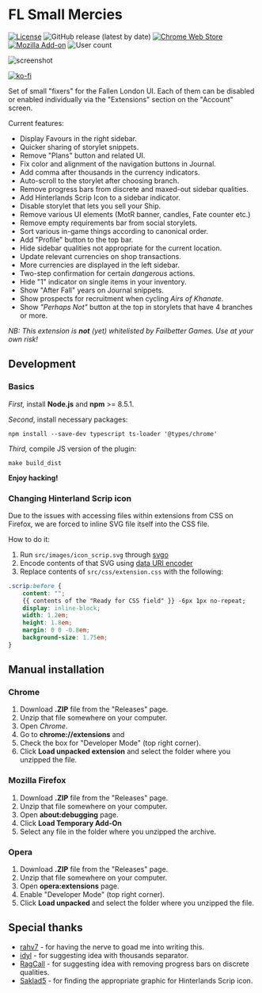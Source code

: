 # FL Small Mercies

[![License](https://img.shields.io/github/license/lensvol/fl-small-mercies)](https://github.com/lensvol/fl-small-mercies/blob/master/LICENSE) ![GitHub release (latest by date)](https://img.shields.io/github/v/release/lensvol/fl-small-mercies) [![Chrome Web Store](https://img.shields.io/chrome-web-store/v/efcjeepmkepahpaodagjlioagpganblf)](https://chrome.google.com/webstore/detail/fl-small-mercies/efcjeepmkepahpaodagjlioagpganblf) [![Mozilla Add-on](https://img.shields.io/amo/v/fl-small-mercies)](https://addons.mozilla.org/en-US/firefox/addon/fl-small-mercies/) ![User count](https://badges.lensvol.dev/extensions/users/fl_small_mercies.svg?bogus-cache-buster=yes)

![screenshot](https://raw.githubusercontent.com/lensvol/fl-small-mercies/master/screenshot.png)

[![ko-fi](https://ko-fi.com/img/githubbutton_sm.svg)](https://ko-fi.com/L4L0D1FN6)

Set of small "fixers" for the Fallen London UI. Each of them can be disabled or enabled individually via the "Extensions" section on the "Account" screen.

Current features:
* Display Favours in the right sidebar.
* Quicker sharing of storylet snippets.
* Remove "Plans" button and related UI.
* Fix color and alignment of the navigation buttons in Journal.
* Add comma after thousands in the currency indicators.
* Auto-scroll to the storylet after choosing branch.
* Remove progress bars from discrete and maxed-out sidebar qualities.
* Add Hinterlands Scrip Icon to a sidebar indicator.
* Disable storylet that lets you sell your Ship.
* Remove various UI elements (MotR banner, candles, Fate counter etc.)
* Remove empty requirements bar from social storylets.
* Sort various in-game things according to canonical order.
* Add "Profile" button to the top bar.
* Hide sidebar qualities not appropriate for the current location.
* Update relevant currencies on shop transactions.
* More currencies are displayed in the left sidebar.
* Two-step confirmation for certain _dangerous_ actions.
* Hide "1" indicator on single items in your inventory.
* Show "After Fall" years on Journal snippets.
* Show prospects for recruitment when cycling _Airs of Khanate_.
* Show _"Perhaps Not"_ button at the top in storylets that have 4 branches or more.

_NB: This extension is **not** (yet) whitelisted by Failbetter Games. Use at your own risk!_

## Development

### Basics
_First,_ install **Node.js** and **npm** >= 8.5.1.

_Second_, install necessary packages:
```shell
npm install --save-dev typescript ts-loader '@types/chrome'
```
_Third,_ compile JS version of the plugin: 
```shell
make build_dist
```

**Enjoy hacking!**

### Changing Hinterland Scrip icon

Due to the issues with accessing files within extensions from CSS on Firefox,
we are forced to inline SVG file itself into the CSS file.

How to do it:

1. Run `src/images/icon_scrip.svg` through [svgo](https://github.com/svg/svgo)
2. Encode contents of that SVG using [data URI encoder](https://yoksel.github.io/url-encoder/)
3. Replace contents of `src/css/extension.css` with the following:
```css
.scrip:before {
    content: "";
    {{ contents of the "Ready for CSS field" }} -6px 1px no-repeat;
    display: inline-block;
    width: 1.2em;
    height: 1.8em;
    margin: 0 0 -0.8em;
    background-size: 1.75em;
}
```

## Manual installation

### Chrome

1. Download **.ZIP** file from the "Releases" page.
2. Unzip that file somewhere on your computer.
3. Open _Chrome_.
4. Go to **chrome://extensions** and
5. Check the box for "Developer Mode" (top right corner).
6. Click **Load unpacked extension** and select the folder where you unzipped the file.

### Mozilla Firefox

1. Download **.ZIP** file from the "Releases" page.
2. Unzip that file somewhere on your computer.
3. Open **about:debugging** page.
4. Click **Load Temporary Add-On**
5. Select any file in the folder where you unzipped the archive.

### Opera

1. Download **.ZIP** file from the "Releases" page.
2. Unzip that file somewhere on your computer.
3. Open **opera:extensions** page.
4. Enable "Developer Mode" (top right corner).
6. Click **Load unpacked** and select the folder where you unzipped the file.

## Special thanks

* [rahv7](https://www.reddit.com/user/rahv7/) - for having the nerve to goad me into writing this.
* [idyl](https://www.reddit.com/user/idyl/) - for suggesting idea with thousands separator.
* [RagCall](https://fallenlondon.wiki/wiki/User:RagCall) - for suggesting idea with removing progress bars on discrete qualities.
* [Saklad5](https://github.com/Saklad5) - for finding the appropriate graphic for Hinterlands Scrip icon.
